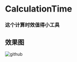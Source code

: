 # CalculationTime
### 这个计算时效值得小工具
## 效果图
![github](https://github.com/zc282840325/CalculationTime/tree/master/image/1.png)
